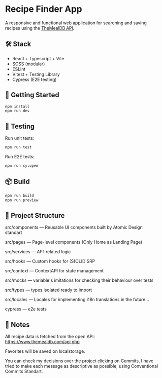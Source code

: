 # Recipe Finder App

A responsive and functional web application for searching and saving recipes using the [TheMealDB API](https://www.themealdb.com/api.php).

## 🛠 Stack

- React + Typescript + Vite
- SCSS (modular)
- ESLint
- Vitest + Testing Library
- Cypress (E2E testing)

## 🚀 Getting Started

```bash
npm install
npm run dev
```

## 🧪 Testing

Run unit tests:

```bash
npm run test
```

Run E2E tests:

```bash
npm run cy:open
```

## 📦 Build

```bash
npm run build
npm run preview
```

## 📁 Project Structure

src/components — Reusable UI components built by Atomic Design standart

src/pages — Page-level components (Only Home as Landing Page)

src/services — API-related logic

src/hooks — Custom hooks for (S)OLID SRP

src/context — ContextAPI for state management

src/mocks — variable's imitations for checking their behaviour over tests

src/types — types isolated ready to import

src/locales — Locales for implementing i18n translations in the future...

cypress — e2e tests

## 🧠 Notes

All recipe data is fetched from the open API: https://www.themealdb.com/api.php

Favorites will be saved on localstorage.

You can check my decisions over the project clicking on Commits, I have tried to make each message as descriptive as possible, using Conventional Commits Standart.
